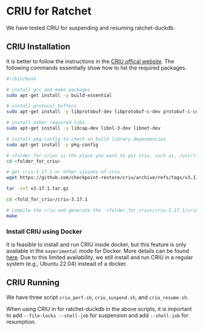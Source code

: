 
# CRIU for Ratchet

We have tested CRIU for suspending and resuming ratchet-duckdb.

## CRIU Installation

It is better to follow the instructions in the [CRIU offical website](https://criu.org/Installation). The following commands essentially show how to list the required packages.

```bash
#!/bin/bash

# install gcc and make packages
sudo apt-get install -y build-essential

# install protocol buffers
sudo apt-get install -y libprotobuf-dev libprotobuf-c-dev protobuf-c-compiler protobuf-compiler python3-protobuf

# install other required libs
sudo apt-get install -y libcap-dev libnl-3-dev libnet-dev

# install pkg-config to check on build library dependencies
sudo apt-get install -y pkg-config

# <folder_for_criu> is the place you want to put criu, such as, /usr/lib/criu
cd <folder_for_criu>

# get criu-3.17.1 or other visions of criu
wget https://github.com/checkpoint-restore/criu/archive/refs/tags/v3.17.1.tar.gz

tar -xvf v3.17.1.tar.gz

cd <fold_for_criu>/criu-3.17.1

# compile the criu and generate the `<folder_for_criu>/criu-3.17.1/criu/criu` which can be used for execution
make
```

### Install CRIU using Docker

It is feasible to install and run CRIU inside docker, but this feature is only available in the `experimental` mode for Docker. More details can be found [here](https://criu.org/Docker). Due to this limited availability, we still install and run CRIU in a regular system (e.g., Ubuntu 22.04) instead of a docker. 


## CRIU Running

We have three script `criu_perf.sh`, `criu_suspend.sh`, and `criu_resume.sh`.

When using CRIU in for ratchet-duckdb in the above scripts, it is important to add `--file-locks --shell-job` for suspension and add `--shell-job` for resumption.
